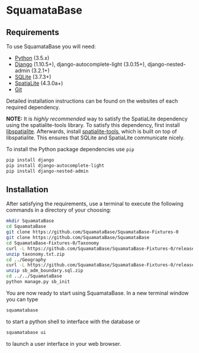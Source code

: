 # SquamataBase

## Requirements
To use SquamataBase you will need:
+ [Python](https://python.org) (3.5.x)
+ [Django](https://www.djangoproject.com) (1.10.5+), django-autocomplete-light (3.0.15+), django-nested-admin (3.2.1+)
+ [SQLite](https://sqlite.org) (3.7.3+)
+ [SpatiaLite](http://www.gaia-gis.it/gaia-sins/) (4.3.0a+)
+ [Git](https://git-scm.com/)

Detailed installation instructions can be found on the websites of each required dependency. 

**NOTE:** It is _highly recommended_ way to satisfy the SpatiaLite dependency using the spatialite-tools library. To satisfy this dependency, first install [libspatialite](https://www.gaia-gis.it/fossil/libspatialite/index). Afterwards, install [spatialite-tools](https://www.gaia-gis.it/fossil/spatialite-tools/index), which is built on top of libspatialite. This ensures that SQLite and SpatiaLite communicate nicely.

To install the Python package dependencies use `pip`
```bash
pip install django
pip install django-autocomplete-light
pip install django-nested-admin
```

## Installation
After satisfying the requirements, use a terminal to execute the following commands in a directory of your choosing:
```bash
mkdir SquamataBase
cd SquamataBase
git clone https://github.com/SquamataBase/SquamataBase-Fixtures-0
git clone https://github.com/SquamataBase/SquamataBase
cd SquamataBase-Fixtures-0/Taxonomy
curl -L https://github.com/SquamataBase/SquamataBase-Fixtures-0/releases/download/v1/taxonomy.txt.zip > taxonomy.txt.zip
unzip taxonomy.txt.zip
cd ../Geography
curl -L https://github.com/SquamataBase/SquamataBase-Fixtures-0/releases/download/v1/sb_adm_boundary.sql.zip > sb_adm_boundary.sql.zip
unzip sb_adm_boundary.sql.zip
cd ../../SquamataBase
python manage.py sb_init
```
You are now ready to start using SquamataBase. In a new terminal window you can type
```bash
squamatabase
```
to start a python shell to interface with the database or
```bash
squamatabase ui
```
to launch a user interface in your web browser.
